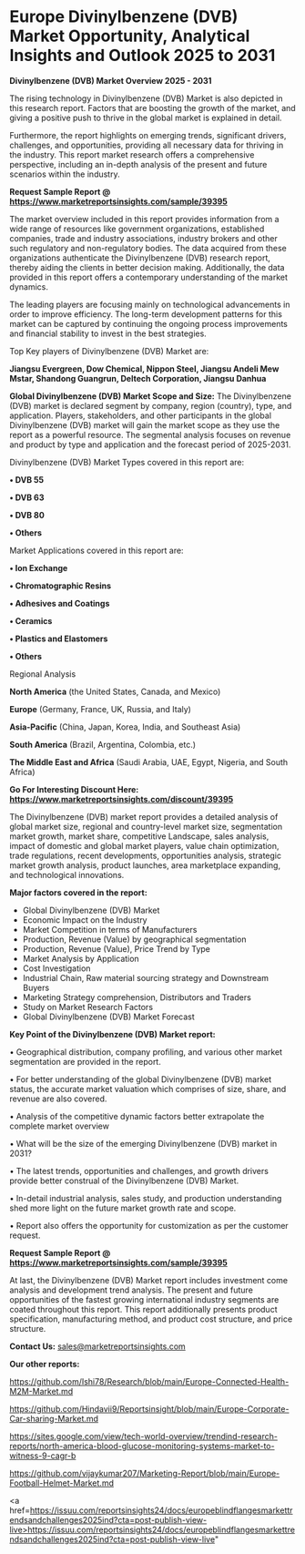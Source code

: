 # Europe Divinylbenzene (DVB) Market Opportunity, Analytical Insights and Outlook 2025 to 2031

<Strong> Divinylbenzene (DVB) Market Overview 2025 - 2031</strong>

The rising technology in Divinylbenzene (DVB) Market is also depicted in this research report. Factors that are boosting the growth of the market, and giving a positive push to thrive in the global market is explained in detail.

Furthermore, the report highlights on emerging trends, significant drivers, challenges, and opportunities, providing all necessary data for thriving in the industry. This report market research offers a comprehensive perspective, including an in-depth analysis of the present and future scenarios within the industry.

<strong>Request Sample Report @ <a href=https://www.marketreportsinsights.com/sample/39395>https://www.marketreportsinsights.com/sample/39395</a></strong>

The market overview included in this report provides information from a wide range of resources like government organizations, established companies, trade and industry associations, industry brokers and other such regulatory and non-regulatory bodies. The data acquired from these organizations authenticate the Divinylbenzene (DVB) research report, thereby aiding the clients in better decision making. Additionally, the data provided in this report offers a contemporary understanding of the market dynamics.

The leading players are focusing mainly on technological advancements in order to improve efficiency. The long-term development patterns for this market can be captured by continuing the ongoing process improvements and financial stability to invest in the best strategies.

Top Key players of Divinylbenzene (DVB) Market are:

<strong>Jiangsu Evergreen, Dow Chemical, Nippon Steel, Jiangsu Andeli Mew Mstar, Shandong Guangrun, Deltech Corporation, Jiangsu Danhua</strong>

<strong><b>Global Divinylbenzene (DVB) Market Scope and Size:</b></strong>
The Divinylbenzene (DVB) market is declared segment by company, region (country), type, and application. Players, stakeholders, and other participants in the global Divinylbenzene (DVB) market will gain the market scope as they use the report as a powerful resource. The segmental analysis focuses on revenue and product by type and application and the forecast period of 2025-2031.

Divinylbenzene (DVB) Market Types covered in this report are:

<strong>•  DVB 55

•  DVB 63

•  DVB 80

•  Others</strong>

Market Applications covered in this report are:

<strong>•  Ion Exchange

•  Chromatographic Resins

•  Adhesives and Coatings

•  Ceramics

•  Plastics and Elastomers

•  Others</strong> 

Regional Analysis

<strong>North America</strong> (the United States, Canada, and Mexico)

<strong>Europe</strong> (Germany, France, UK, Russia, and Italy)

<strong>Asia-Pacific</strong> (China, Japan, Korea, India, and Southeast Asia)

<strong>South America</strong> (Brazil, Argentina, Colombia, etc.)

<strong>The Middle East and Africa</strong> (Saudi Arabia, UAE, Egypt, Nigeria, and South Africa)

<strong>Go For Interesting Discount Here: <a href=https://www.marketreportsinsights.com/discount/39395>https://www.marketreportsinsights.com/discount/39395</a></strong>

The Divinylbenzene (DVB) market report provides a detailed analysis of global market size, regional and country-level market size, segmentation market growth, market share, competitive Landscape, sales analysis, impact of domestic and global market players, value chain optimization, trade regulations, recent developments, opportunities analysis, strategic market growth analysis, product launches, area marketplace expanding, and technological innovations.

<strong><b>Major factors covered in the report:</b></strong>
<ul>
  <li>Global Divinylbenzene (DVB) Market </li>
  <li>Economic Impact on the Industry</li>
  <li>Market Competition in terms of Manufacturers</li>
  <li>Production, Revenue (Value) by geographical segmentation</li>
  <li>Production, Revenue (Value), Price Trend by Type</li>
  <li>Market Analysis by Application</li>
  <li>Cost Investigation</li>
  <li>Industrial Chain, Raw material sourcing strategy and Downstream Buyers</li>
  <li>Marketing Strategy comprehension, Distributors and Traders</li>
  <li>Study on Market Research Factors</li>
  <li>Global Divinylbenzene (DVB) Market Forecast</li>
</ul>

<strong><b>Key Point of the Divinylbenzene (DVB) Market report:</b></strong>

• Geographical distribution, company profiling, and various other market segmentation are provided in the report.

• For better understanding of the global Divinylbenzene (DVB) market status, the accurate market valuation which comprises of size, share, and revenue are also covered.

• Analysis of the competitive dynamic factors better extrapolate the complete market overview

• What will be the size of the emerging Divinylbenzene (DVB) market in 2031?

• The latest trends, opportunities and challenges, and growth drivers provide better construal of the Divinylbenzene (DVB) Market.

• In-detail industrial analysis, sales study, and production understanding shed more light on the future market growth rate and scope.

• Report also offers the opportunity for customization as per the customer request.

<strong>Request Sample Report @ <a href=https://www.marketreportsinsights.com/sample/39395>https://www.marketreportsinsights.com/sample/39395</a></strong>

At last, the Divinylbenzene (DVB) Market report includes investment come analysis and development trend analysis. The present and future opportunities of the fastest growing international industry segments are coated throughout this report. This report additionally presents product specification, manufacturing method, and product cost structure, and price structure.

<strong>Contact Us:</strong>
sales@marketreportsinsights.com

<strong>Our other reports:</strong>

<a href=https://github.com/Ishi78/Research/blob/main/Europe-Connected-Health-M2M-Market.md>https://github.com/Ishi78/Research/blob/main/Europe-Connected-Health-M2M-Market.md</a>

<a href=https://github.com/Hindavii9/Reportsinsight/blob/main/Europe-Corporate-Car-sharing-Market.md>https://github.com/Hindavii9/Reportsinsight/blob/main/Europe-Corporate-Car-sharing-Market.md</a>

<a href=https://sites.google.com/view/tech-world-overview/trendind-research-reports/north-america-blood-glucose-monitoring-systems-market-to-witness-9-cagr-b>https://sites.google.com/view/tech-world-overview/trendind-research-reports/north-america-blood-glucose-monitoring-systems-market-to-witness-9-cagr-b</a>

<a href=https://github.com/vijaykumar207/Marketing-Report/blob/main/Europe-Football-Helmet-Market.md>https://github.com/vijaykumar207/Marketing-Report/blob/main/Europe-Football-Helmet-Market.md</a>

<a href=https://issuu.com/reportsinsights24/docs/europeblindflangesmarkettrendsandchallenges2025ind?cta=post-publish-view-live>https://issuu.com/reportsinsights24/docs/europeblindflangesmarkettrendsandchallenges2025ind?cta=post-publish-view-live</a>"
